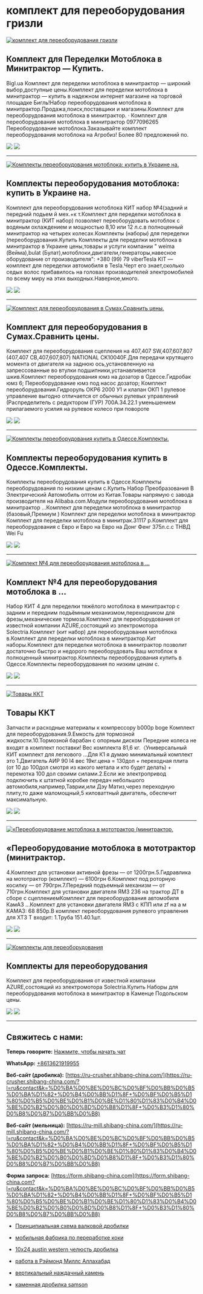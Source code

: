 # комплект для переоборудования гризли

<a href="https://swt.shibang-china.com/?l=ru&img&k=%D0%BA%D0%BE%D0%BC%D0%BF%D0%BB%D0%B5%D0%BA%D1%82+%D0%B4%D0%BB%D1%8F+%D0%BF%D0%B5%D1%80%D0%B5%D0%BE%D0%B1%D0%BE%D1%80%D1%83%D0%B4%D0%BE%D0%B2%D0%B0%D0%BD%D0%B8%D1%8F+%D0%B3%D1%80%D0%B8%D0%B7%D0%BB%D0%B8" target="_blank">![комплект для переоборудования гризли](http://static.shibang-china.com/all-800x300/698.jpg)</a>

## Комплект для Переделки Мотоблока в Минитрактор — Купить.
Bigl.ua Комплект для переделки мотоблока в минитрактор — широкий выбор,доступные цены.Комплект для переделки мотоблока в минитрактор — купить в надежном интернет магазине на торговой площадке Бигль!Набор переоборудования мотоблока в минитрактор.Продажа,поиск,поставщики и магазины.Комплект для переоборудования мотоблока в минитрактор.&nbsp;&#0183;&#32;Комплект для переоборудования мотоблока в минитрактор 0977096265 Переоборудование мотоблока.Заказывайте комплект переоборудования мотоблока на Агробиз! Более 80 предложений по.


<a href="https://whatsapp.shibangsoft.com/WhatsApp.php" target="_blank" title="WhatsApp">![](http://static.shibang-china.com/icon/whatsapp.png)</a> <a href="https://swt.shibang-china.com/?l=ru&icon&k=%D0%BA%D0%BE%D0%BC%D0%BF%D0%BB%D0%B5%D0%BA%D1%82+%D0%B4%D0%BB%D1%8F+%D0%BF%D0%B5%D1%80%D0%B5%D0%BE%D0%B1%D0%BE%D1%80%D1%83%D0%B4%D0%BE%D0%B2%D0%B0%D0%BD%D0%B8%D1%8F+%D0%B3%D1%80%D0%B8%D0%B7%D0%BB%D0%B8" target="_blank">![](http://static.shibang-china.com/icon/chat-ru.png)</a>

---

<a href="https://swt.shibang-china.com/?l=ru&img&k=%D0%BA%D0%BE%D0%BC%D0%BF%D0%BB%D0%B5%D0%BA%D1%82+%D0%B4%D0%BB%D1%8F+%D0%BF%D0%B5%D1%80%D0%B5%D0%BE%D0%B1%D0%BE%D1%80%D1%83%D0%B4%D0%BE%D0%B2%D0%B0%D0%BD%D0%B8%D1%8F+%D0%B3%D1%80%D0%B8%D0%B7%D0%BB%D0%B8" target="_blank">![Комплекты переоборудования мотоблока: купить в Украине на.](http://static.shibang-china.com/all-800x300/433.jpg)</a>

## Комплекты переоборудования мотоблока: купить в Украине на.
Комплект для переоборудования мотоблока КИТ набор №4(задний и передний подьем й мех.+к т.Комплект для переделки мотоблока в минитрактор (КИТ набор) позволяет переоборудовать мотоблок с водяным охлаждением и мощностью 8,10 или 12 л.с.в полноценный минитрактор на четырех колесах.Комплекты (наборы) для переделки (переоборудования.Купить Комплекты для переделки мотоблока в минитрактор в Украине цены,товары и услуги компании &quot; weima (Вейма),bulat (Булат),мотоблоки,двигатели,генераторы,навесное оборудование от производителя&quot;: +380 (99) 79 viberTesla KIT — комплект для переделки автомобиля в Tesla.Черт его знает,сколько седых волос прибавилось на головах производителей электромобилей по всему миру на этих выходных.Наверное,много.


<a href="https://whatsapp.shibangsoft.com/WhatsApp.php" target="_blank" title="WhatsApp">![](http://static.shibang-china.com/icon/whatsapp.png)</a> <a href="https://swt.shibang-china.com/?l=ru&icon&k=%D0%BA%D0%BE%D0%BC%D0%BF%D0%BB%D0%B5%D0%BA%D1%82+%D0%B4%D0%BB%D1%8F+%D0%BF%D0%B5%D1%80%D0%B5%D0%BE%D0%B1%D0%BE%D1%80%D1%83%D0%B4%D0%BE%D0%B2%D0%B0%D0%BD%D0%B8%D1%8F+%D0%B3%D1%80%D0%B8%D0%B7%D0%BB%D0%B8" target="_blank">![](http://static.shibang-china.com/icon/chat-ru.png)</a>

---

<a href="https://swt.shibang-china.com/?l=ru&img&k=%D0%BA%D0%BE%D0%BC%D0%BF%D0%BB%D0%B5%D0%BA%D1%82+%D0%B4%D0%BB%D1%8F+%D0%BF%D0%B5%D1%80%D0%B5%D0%BE%D0%B1%D0%BE%D1%80%D1%83%D0%B4%D0%BE%D0%B2%D0%B0%D0%BD%D0%B8%D1%8F+%D0%B3%D1%80%D0%B8%D0%B7%D0%BB%D0%B8" target="_blank">![Комплект для переоборудования в Сумах.Сравнить цены.](http://static.shibang-china.com/all-800x300/296.jpg)</a>

## Комплект для переоборудования в Сумах.Сравнить цены.
Комплект для переоборудования сцепления на 407,407 SW,407,607,807 (407,407 СВ,407,607,807) NATIONAL CK10040F.Для передачи крутящего момента от двигателя на заднюю ось,установленную на запрессованные во втулки подшипники,устанавливается шкив.Комплект переоборудования юмз на дозатор в Одессе.Гидробак юмз 6; Переоборудование юмз под насос дозатор; Комплект переоборудования.Гидроруль ОКР6 2000 У1 и клапан ОКП 1 рулевое управление выгодно отличается от обычных рулевых управлений (Распределитель с редуктором (ГУР) 700А.34.22.1 уменьшением прилагаемого усилия на рулевое колесо при повороте


<a href="https://whatsapp.shibangsoft.com/WhatsApp.php" target="_blank" title="WhatsApp">![](http://static.shibang-china.com/icon/whatsapp.png)</a> <a href="https://swt.shibang-china.com/?l=ru&icon&k=%D0%BA%D0%BE%D0%BC%D0%BF%D0%BB%D0%B5%D0%BA%D1%82+%D0%B4%D0%BB%D1%8F+%D0%BF%D0%B5%D1%80%D0%B5%D0%BE%D0%B1%D0%BE%D1%80%D1%83%D0%B4%D0%BE%D0%B2%D0%B0%D0%BD%D0%B8%D1%8F+%D0%B3%D1%80%D0%B8%D0%B7%D0%BB%D0%B8" target="_blank">![](http://static.shibang-china.com/icon/chat-ru.png)</a>

---

<a href="https://swt.shibang-china.com/?l=ru&img&k=%D0%BA%D0%BE%D0%BC%D0%BF%D0%BB%D0%B5%D0%BA%D1%82+%D0%B4%D0%BB%D1%8F+%D0%BF%D0%B5%D1%80%D0%B5%D0%BE%D0%B1%D0%BE%D1%80%D1%83%D0%B4%D0%BE%D0%B2%D0%B0%D0%BD%D0%B8%D1%8F+%D0%B3%D1%80%D0%B8%D0%B7%D0%BB%D0%B8" target="_blank">![Комплекты переоборудования купить в Одессе.Комплекты.](http://static.shibang-china.com/all-800x300/567.jpg)</a>

## Комплекты переоборудования купить в Одессе.Комплекты.
Комплекты переоборудования купить в Одессе.Комплекты переоборудования по низким ценам с.Купить Набор Преобразования В Электрический Автомобиль оптом из Китая.Товары напрямую с завода производителя на Alibaba.com.Модули переоборудования мотоблока в минитрактор …Комплект для переделки мотоблока в минитрактор (базовый,Премиум ) Комплект для переделки мотоблока в минитрактор Комплект для переделки мотоблока в минитрак.31117 р.Комплект для переоборудования с Евро и Евро на Евро на Донг Фенг 375л.с.с ТНВД Wei Fu


<a href="https://whatsapp.shibangsoft.com/WhatsApp.php" target="_blank" title="WhatsApp">![](http://static.shibang-china.com/icon/whatsapp.png)</a> <a href="https://swt.shibang-china.com/?l=ru&icon&k=%D0%BA%D0%BE%D0%BC%D0%BF%D0%BB%D0%B5%D0%BA%D1%82+%D0%B4%D0%BB%D1%8F+%D0%BF%D0%B5%D1%80%D0%B5%D0%BE%D0%B1%D0%BE%D1%80%D1%83%D0%B4%D0%BE%D0%B2%D0%B0%D0%BD%D0%B8%D1%8F+%D0%B3%D1%80%D0%B8%D0%B7%D0%BB%D0%B8" target="_blank">![](http://static.shibang-china.com/icon/chat-ru.png)</a>

---

<a href="https://swt.shibang-china.com/?l=ru&img&k=%D0%BA%D0%BE%D0%BC%D0%BF%D0%BB%D0%B5%D0%BA%D1%82+%D0%B4%D0%BB%D1%8F+%D0%BF%D0%B5%D1%80%D0%B5%D0%BE%D0%B1%D0%BE%D1%80%D1%83%D0%B4%D0%BE%D0%B2%D0%B0%D0%BD%D0%B8%D1%8F+%D0%B3%D1%80%D0%B8%D0%B7%D0%BB%D0%B8" target="_blank">![Комплект №4 для переоборудования мотоблока в …](http://static.shibang-china.com/all-800x300/62.jpg)</a>

## Комплект №4 для переоборудования мотоблока в …
Набор КИТ 4 для переделки тяжёлого мотоблока в минитрактор с задним и передним подъёмным механизмом,переходником для фрезы,механические тормоза.Комплект для переоборудования от известной компании AZURE,состоящий из электромотора Solectria.Комплект (кит набор) для переоборудования мотоблока в.Комплект для переделки мотоблока в минитрактор.Кит наборы.Комплект для переделки мотоблока в минитрактор позволит достаточно быстро и недорого переоборудовать Ваш мотоблок в полноценный минитрактор.Комплекты переоборудования купить в Одессе.Комплекты переоборудования по низким ценам с.


<a href="https://whatsapp.shibangsoft.com/WhatsApp.php" target="_blank" title="WhatsApp">![](http://static.shibang-china.com/icon/whatsapp.png)</a> <a href="https://swt.shibang-china.com/?l=ru&icon&k=%D0%BA%D0%BE%D0%BC%D0%BF%D0%BB%D0%B5%D0%BA%D1%82+%D0%B4%D0%BB%D1%8F+%D0%BF%D0%B5%D1%80%D0%B5%D0%BE%D0%B1%D0%BE%D1%80%D1%83%D0%B4%D0%BE%D0%B2%D0%B0%D0%BD%D0%B8%D1%8F+%D0%B3%D1%80%D0%B8%D0%B7%D0%BB%D0%B8" target="_blank">![](http://static.shibang-china.com/icon/chat-ru.png)</a>

---

<a href="https://swt.shibang-china.com/?l=ru&img&k=%D0%BA%D0%BE%D0%BC%D0%BF%D0%BB%D0%B5%D0%BA%D1%82+%D0%B4%D0%BB%D1%8F+%D0%BF%D0%B5%D1%80%D0%B5%D0%BE%D0%B1%D0%BE%D1%80%D1%83%D0%B4%D0%BE%D0%B2%D0%B0%D0%BD%D0%B8%D1%8F+%D0%B3%D1%80%D0%B8%D0%B7%D0%BB%D0%B8" target="_blank">![Товары ККТ](http://static.shibang-china.com/all-800x300/619.jpg)</a>

## Товары ККТ
Запчасти и расходные материалы к компрессору b000p boge Комплект для переоборудования.9.Емкость для тормозной жидкости.10.Тормозной барабан с опорным диском Передние колеса не входят в комплект поставки! Вес комплекта 81,6 кг.〈Универсальный КИТ комплект для легкового …Для К1 я думаю минимальный комплект это 1.Двигатель АИР 90 l4 вес 19кг.цена = 130дол + переходная плита (от 10 до 100дол смотря из какого метала и кто будет делать) + перемотка 100 дол своими силами.2.Если же электропривод подключить к штатной коробке передач небольшого автомобиля,например,Таврии,или Дэу Матиз,через переходную плиту,то даже маломощный,5 киловаттный двигатель, обеспечит максимальную.


<a href="https://whatsapp.shibangsoft.com/WhatsApp.php" target="_blank" title="WhatsApp">![](http://static.shibang-china.com/icon/whatsapp.png)</a> <a href="https://swt.shibang-china.com/?l=ru&icon&k=%D0%BA%D0%BE%D0%BC%D0%BF%D0%BB%D0%B5%D0%BA%D1%82+%D0%B4%D0%BB%D1%8F+%D0%BF%D0%B5%D1%80%D0%B5%D0%BE%D0%B1%D0%BE%D1%80%D1%83%D0%B4%D0%BE%D0%B2%D0%B0%D0%BD%D0%B8%D1%8F+%D0%B3%D1%80%D0%B8%D0%B7%D0%BB%D0%B8" target="_blank">![](http://static.shibang-china.com/icon/chat-ru.png)</a>

---

<a href="https://swt.shibang-china.com/?l=ru&img&k=%D0%BA%D0%BE%D0%BC%D0%BF%D0%BB%D0%B5%D0%BA%D1%82+%D0%B4%D0%BB%D1%8F+%D0%BF%D0%B5%D1%80%D0%B5%D0%BE%D0%B1%D0%BE%D1%80%D1%83%D0%B4%D0%BE%D0%B2%D0%B0%D0%BD%D0%B8%D1%8F+%D0%B3%D1%80%D0%B8%D0%B7%D0%BB%D0%B8" target="_blank">![&#171;Переоборудование мотоблока в мототрактор (минитрактор.](http://static.shibang-china.com/all-800x300/119.jpg)</a>

## &#171;Переоборудование мотоблока в мототрактор (минитрактор.
4.Комплект для установки активной фрезы ― от 1200грн.5.Гидравлика на мототрактор (комплект) ― 6100грн 6.Комплект под роторную косилку ― от 790грн.7.Передний подъемный механизм ― от 710грн.Комплект для установки двигателя ЯМЗ 236 на трактор ДТ в сборе с сцеплениемКомплект для переоборудования автомобиля КамАЗ …Комплект для установки двигателя ЯМЗ с КПП или zf на а м КАМАЗ: 68 850р.В комплект переоборудования рулевого управления для ХТЗ Т входит: 1.Труба 151.40.1шт.


<a href="https://whatsapp.shibangsoft.com/WhatsApp.php" target="_blank" title="WhatsApp">![](http://static.shibang-china.com/icon/whatsapp.png)</a> <a href="https://swt.shibang-china.com/?l=ru&icon&k=%D0%BA%D0%BE%D0%BC%D0%BF%D0%BB%D0%B5%D0%BA%D1%82+%D0%B4%D0%BB%D1%8F+%D0%BF%D0%B5%D1%80%D0%B5%D0%BE%D0%B1%D0%BE%D1%80%D1%83%D0%B4%D0%BE%D0%B2%D0%B0%D0%BD%D0%B8%D1%8F+%D0%B3%D1%80%D0%B8%D0%B7%D0%BB%D0%B8" target="_blank">![](http://static.shibang-china.com/icon/chat-ru.png)</a>

---

<a href="https://swt.shibang-china.com/?l=ru&img&k=%D0%BA%D0%BE%D0%BC%D0%BF%D0%BB%D0%B5%D0%BA%D1%82+%D0%B4%D0%BB%D1%8F+%D0%BF%D0%B5%D1%80%D0%B5%D0%BE%D0%B1%D0%BE%D1%80%D1%83%D0%B4%D0%BE%D0%B2%D0%B0%D0%BD%D0%B8%D1%8F+%D0%B3%D1%80%D0%B8%D0%B7%D0%BB%D0%B8" target="_blank">![Комплекты для переоборудования](http://static.shibang-china.com/all-800x300/203.jpg)</a>

## Комплекты для переоборудования
Комплект для переоборудования от известной компании AZURE,состоящий из электромотора Solectria.Купить Наборы для переоборудования мотоблока в минитрактор в Каменце Подольском цены.

<a href="https://whatsapp.shibangsoft.com/WhatsApp.php" target="_blank" title="WhatsApp">![](http://static.shibang-china.com/icon/whatsapp.png)</a> <a href="https://swt.shibang-china.com/?l=ru&icon&k=%D0%BA%D0%BE%D0%BC%D0%BF%D0%BB%D0%B5%D0%BA%D1%82+%D0%B4%D0%BB%D1%8F+%D0%BF%D0%B5%D1%80%D0%B5%D0%BE%D0%B1%D0%BE%D1%80%D1%83%D0%B4%D0%BE%D0%B2%D0%B0%D0%BD%D0%B8%D1%8F+%D0%B3%D1%80%D0%B8%D0%B7%D0%BB%D0%B8" target="_blank">![](http://static.shibang-china.com/icon/chat-ru.png)</a>

---
## Свяжитесь с нами:

**Теперь говорите:** [Нажмите, чтобы начать чат](https://swt.shibang-china.com?l=ru&contact&k=%D0%BA%D0%BE%D0%BC%D0%BF%D0%BB%D0%B5%D0%BA%D1%82+%D0%B4%D0%BB%D1%8F+%D0%BF%D0%B5%D1%80%D0%B5%D0%BE%D0%B1%D0%BE%D1%80%D1%83%D0%B4%D0%BE%D0%B2%D0%B0%D0%BD%D0%B8%D1%8F+%D0%B3%D1%80%D0%B8%D0%B7%D0%BB%D0%B8)

**WhatsApp:**  [+8613621919955](https://whatsapp.shibangsoft.com/WhatsApp.php)

**Веб-сайт (дробилка):** [https://ru-crusher.shibang-china.com/](https://ru-crusher.shibang-china.com/?l=ru&contact&k=%D0%BA%D0%BE%D0%BC%D0%BF%D0%BB%D0%B5%D0%BA%D1%82+%D0%B4%D0%BB%D1%8F+%D0%BF%D0%B5%D1%80%D0%B5%D0%BE%D0%B1%D0%BE%D1%80%D1%83%D0%B4%D0%BE%D0%B2%D0%B0%D0%BD%D0%B8%D1%8F+%D0%B3%D1%80%D0%B8%D0%B7%D0%BB%D0%B8)

**Веб-сайт (мельница):** [https://ru-mill.shibang-china.com/](https://ru-mill.shibang-china.com/?l=ru&contact&k=%D0%BA%D0%BE%D0%BC%D0%BF%D0%BB%D0%B5%D0%BA%D1%82+%D0%B4%D0%BB%D1%8F+%D0%BF%D0%B5%D1%80%D0%B5%D0%BE%D0%B1%D0%BE%D1%80%D1%83%D0%B4%D0%BE%D0%B2%D0%B0%D0%BD%D0%B8%D1%8F+%D0%B3%D1%80%D0%B8%D0%B7%D0%BB%D0%B8)

**Форма запроса:** [https://form.shibang-china.com](https://form.shibang-china.com?l=ru&contact&k=%D0%BA%D0%BE%D0%BC%D0%BF%D0%BB%D0%B5%D0%BA%D1%82+%D0%B4%D0%BB%D1%8F+%D0%BF%D0%B5%D1%80%D0%B5%D0%BE%D0%B1%D0%BE%D1%80%D1%83%D0%B4%D0%BE%D0%B2%D0%B0%D0%BD%D0%B8%D1%8F+%D0%B3%D1%80%D0%B8%D0%B7%D0%BB%D0%B8)

* [Принципиальная схема валковой дробилки](../131/%D0%9F%D1%80%D0%B8%D0%BD%D1%86%D0%B8%D0%BF%D0%B8%D0%B0%D0%BB%D1%8C%D0%BD%D0%B0%D1%8F%20%D1%81%D1%85%D0%B5%D0%BC%D0%B0%20%D0%B2%D0%B0%D0%BB%D0%BA%D0%BE%D0%B2%D0%BE%D0%B9%20%D0%B4%D1%80%D0%BE%D0%B1%D0%B8%D0%BB%D0%BA%D0%B8.md)

* [мобильная фабрика по переработке коки](../132/%D0%BC%D0%BE%D0%B1%D0%B8%D0%BB%D1%8C%D0%BD%D0%B0%D1%8F%20%D1%84%D0%B0%D0%B1%D1%80%D0%B8%D0%BA%D0%B0%20%D0%BF%D0%BE%20%D0%BF%D0%B5%D1%80%D0%B5%D1%80%D0%B0%D0%B1%D0%BE%D1%82%D0%BA%D0%B5%20%D0%BA%D0%BE%D0%BA%D0%B8.md)

* [10x24 austin western челюсть дробилка](../134/10x24%20austin%20western%20%D1%87%D0%B5%D0%BB%D1%8E%D1%81%D1%82%D1%8C%20%D0%B4%D1%80%D0%BE%D0%B1%D0%B8%D0%BB%D0%BA%D0%B0.md)

* [работа в Рэймонд Миллс Аллахабад](../133/%D1%80%D0%B0%D0%B1%D0%BE%D1%82%D0%B0%20%D0%B2%20%D0%A0%D1%8D%D0%B9%D0%BC%D0%BE%D0%BD%D0%B4%20%D0%9C%D0%B8%D0%BB%D0%BB%D1%81%20%D0%90%D0%BB%D0%BB%D0%B0%D1%85%D0%B0%D0%B1%D0%B0%D0%B4.md)

* [вертикальный наждачный камень](../131/%D0%B2%D0%B5%D1%80%D1%82%D0%B8%D0%BA%D0%B0%D0%BB%D1%8C%D0%BD%D1%8B%D0%B9%20%D0%BD%D0%B0%D0%B6%D0%B4%D0%B0%D1%87%D0%BD%D1%8B%D0%B9%20%D0%BA%D0%B0%D0%BC%D0%B5%D0%BD%D1%8C.md)

* [каменная дробилка samson](../132/%D0%BA%D0%B0%D0%BC%D0%B5%D0%BD%D0%BD%D0%B0%D1%8F%20%D0%B4%D1%80%D0%BE%D0%B1%D0%B8%D0%BB%D0%BA%D0%B0%20samson.md)